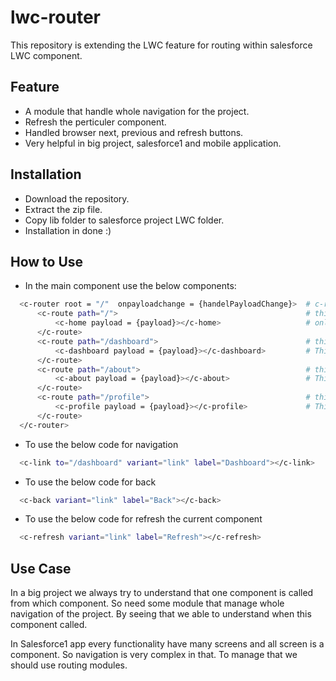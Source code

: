 # lwc-router
This repository is extending the LWC feature for routing within salesforce LWC component.

## Feature
- A module that handle whole navigation for the project.
- Refresh the perticuler component.
- Handled browser next, previous and refresh buttons.
- Very helpful in big project, salesforce1 and mobile application.

## Installation
- Download the repository.
- Extract the zip file.
- Copy lib folder to salesforce project LWC folder.
- Installation in done :)

## How to Use
- In the main component use the below components:
```sh
  <c-router root = "/"  onpayloadchange = {handelPayloadChange}>  # c-router must contain two attribute root, onpayloadchange
      <c-route path="/">                                          # this default route and path should match with root 
          <c-home payload = {payload}></c-home>                   # onload child component
      </c-route>
      <c-route path="/dashboard">                                 # this route for /dashboard
          <c-dashboard payload = {payload}></c-dashboard>         # This component will show when current route is /dashboard
      </c-route>
      <c-route path="/about">                                     # this route for /about
          <c-about payload = {payload}></c-about>                 # This component will show when current route is /about
      </c-route>
      <c-route path="/profile">                                   # this route for /profile
          <c-profile payload = {payload}></c-profile>             # This component will show when current route is /profile
      </c-route>
  </c-router>
```
- To use the below code for navigation
```sh
  <c-link to="/dashboard" variant="link" label="Dashboard"></c-link>
```
- To use the below code for back
```sh
  <c-back variant="link" label="Back"></c-back>
```
- To use the below code for refresh the current component
```sh
  <c-refresh variant="link" label="Refresh"></c-refresh>
```

## Use Case
In a big project we always try to understand that one component is called from which component. So need some module that manage whole navigation of the project. By seeing that we able to understand when this component called.

In Salesforce1 app every functionality have many screens and all screen is a component. So navigation is very complex in that. To manage that we should use routing modules.
